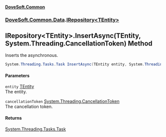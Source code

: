 #### [DoveSoft.Common](./index.md 'index')
### [DoveSoft.Common.Data](./DoveSoft-Common-Data.md 'DoveSoft.Common.Data').[IRepository&lt;TEntity&gt;](./DoveSoft-Common-Data-IRepository-TEntity-.md 'DoveSoft.Common.Data.IRepository&lt;TEntity&gt;')
## IRepository&lt;TEntity&gt;.InsertAsync(TEntity, System.Threading.CancellationToken) Method
Inserts the asynchronous.  
```csharp
System.Threading.Tasks.Task InsertAsync(TEntity entity, System.Threading.CancellationToken cancellationToken=default(System.Threading.CancellationToken));
```
#### Parameters
<a name='DoveSoft-Common-Data-IRepository-TEntity--InsertAsync(TEntity_System-Threading-CancellationToken)-entity'></a>
`entity` [TEntity](./DoveSoft-Common-Data-IRepository-TEntity-.md#DoveSoft-Common-Data-IRepository-TEntity--TEntity 'DoveSoft.Common.Data.IRepository&lt;TEntity&gt;.TEntity')  
The entity.  
  
<a name='DoveSoft-Common-Data-IRepository-TEntity--InsertAsync(TEntity_System-Threading-CancellationToken)-cancellationToken'></a>
`cancellationToken` [System.Threading.CancellationToken](https://docs.microsoft.com/en-us/dotnet/api/System.Threading.CancellationToken 'System.Threading.CancellationToken')  
The cancellation token.  
  
#### Returns
[System.Threading.Tasks.Task](https://docs.microsoft.com/en-us/dotnet/api/System.Threading.Tasks.Task 'System.Threading.Tasks.Task')  
  
